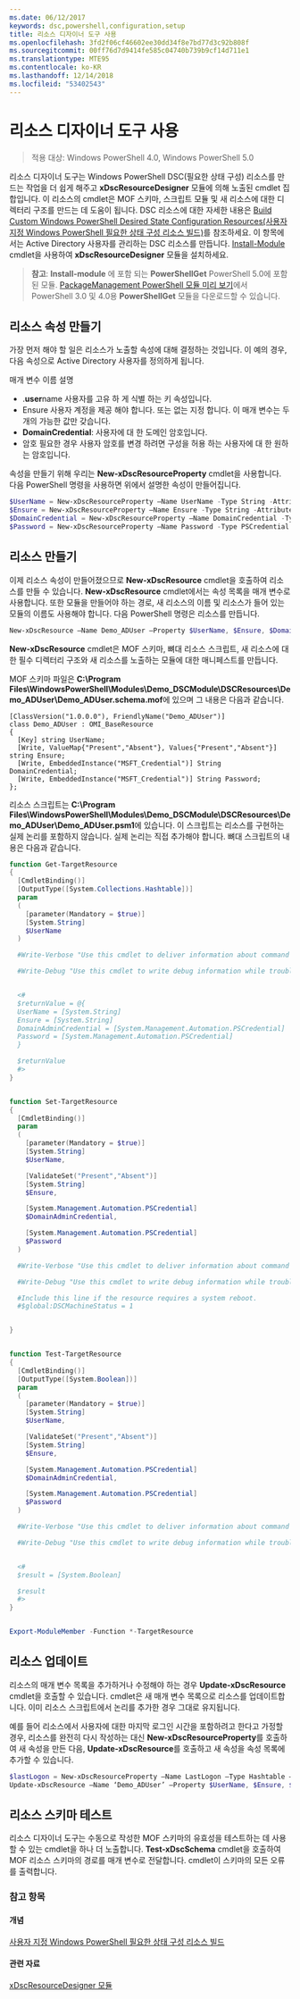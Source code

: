 ```yaml
---
ms.date: 06/12/2017
keywords: dsc,powershell,configuration,setup
title: 리소스 디자이너 도구 사용
ms.openlocfilehash: 3fd2f06cf46602ee30dd34f8e7bd77d3c92b808f
ms.sourcegitcommit: 00ff76d7d9414fe585c04740b739b9cf14d711e1
ms.translationtype: MTE95
ms.contentlocale: ko-KR
ms.lasthandoff: 12/14/2018
ms.locfileid: "53402543"
---
```

# <a name="using-the-resource-designer-tool"></a>리소스 디자이너 도구 사용

> 적용 대상: Windows PowerShell 4.0, Windows PowerShell 5.0

리소스 디자이너 도구는 Windows PowerShell DSC(필요한 상태 구성) 리소스를 만드는 작업을 더 쉽게 해주고 **xDscResourceDesigner** 모듈에 의해 노출된 cmdlet 집합입니다. 이 리소스의 cmdlet은 MOF 스키마, 스크립트 모듈 및 새 리소스에 대한 디렉터리 구조를 만드는 데 도움이 됩니다. DSC 리소스에 대한 자세한 내용은 [Build Custom Windows PowerShell Desired State Configuration Resources(사용자 지정 Windows PowerShell 필요한 상태 구성 리소스 빌드)](authoringResource.md)를 참조하세요.
이 항목에서는 Active Directory 사용자를 관리하는 DSC 리소스를 만듭니다.
[Install-Module](/powershell/module/PowershellGet/Install-Module) cmdlet을 사용하여 **xDscResourceDesigner** 모듈을 설치하세요.

>**참고**: **Install-module** 에 포함 되는 **PowerShellGet** PowerShell 5.0에 포함 된 모듈. [PackageManagement PowerShell 모듈 미리 보기](https://www.microsoft.com/en-us/download/details.aspx?id=49186)에서 PowerShell 3.0 및 4.0용 **PowerShellGet** 모듈을 다운로드할 수 있습니다.

## <a name="creating-resource-properties"></a>리소스 속성 만들기
가장 먼저 해야 할 일은 리소스가 노출할 속성에 대해 결정하는 것입니다. 이 예의 경우, 다음 속성으로 Active Directory 사용자를 정의하게 됩니다.

매개 변수 이름 설명
* .**user**name 사용자를 고유 하 게 식별 하는 키 속성입니다.
* Ensure 사용자 계정을 제공 해야 합니다. 또는 없는 지정 합니다. 이 매개 변수는 두 개의 가능한 값만 갖습니다.
* **DomainCredential**: 사용자에 대 한 도메인 암호입니다.
* 암호 필요한 경우 사용자 암호를 변경 하려면 구성을 허용 하는 사용자에 대 한 원하는 암호입니다.

속성을 만들기 위해 우리는 **New-xDscResourceProperty** cmdlet을 사용합니다. 다음 PowerShell 명령을 사용하면 위에서 설명한 속성이 만들어집니다.

```powershell
$UserName = New-xDscResourceProperty –Name UserName -Type String -Attribute Key
$Ensure = New-xDscResourceProperty –Name Ensure -Type String -Attribute Write –ValidateSet “Present”, “Absent”
$DomainCredential = New-xDscResourceProperty –Name DomainCredential -Type PSCredential -Attribute Write
$Password = New-xDscResourceProperty –Name Password -Type PSCredential -Attribute Write
```

## <a name="create-the-resource"></a>리소스 만들기

이제 리소스 속성이 만들어졌으므로 **New-xDscResource** cmdlet을 호출하여 리소스를 만들 수 있습니다. **New-xDscResource** cmdlet에서는 속성 목록을 매개 변수로 사용합니다. 또한 모듈을 만들어야 하는 경로, 새 리소스의 이름 및 리소스가 들어 있는 모듈의 이름도 사용해야 합니다. 다음 PowerShell 명령은 리소스를 만듭니다.

```powershell
New-xDscResource –Name Demo_ADUser –Property $UserName, $Ensure, $DomainCredential, $Password –Path ‘C:\Program Files\WindowsPowerShell\Modules’ –ModuleName Demo_DSCModule
```

**New-xDscResource** cmdlet은 MOF 스키마, 뼈대 리소스 스크립트, 새 리소스에 대한 필수 디렉터리 구조와 새 리소스를 노출하는 모듈에 대한 매니페스트를 만듭니다.

MOF 스키마 파일은 **C:\Program Files\WindowsPowerShell\Modules\Demo_DSCModule\DSCResources\Demo_ADUser\Demo_ADUser.schema.mof**에 있으며 그 내용은 다음과 같습니다.

```
[ClassVersion("1.0.0.0"), FriendlyName("Demo_ADUser")]
class Demo_ADUser : OMI_BaseResource
{
  [Key] string UserName;
  [Write, ValueMap{"Present","Absent"}, Values{"Present","Absent"}] string Ensure;
  [Write, EmbeddedInstance("MSFT_Credential")] String DomainCredential;
  [Write, EmbeddedInstance("MSFT_Credential")] String Password;
};
```

리소스 스크립트는 **C:\Program Files\WindowsPowerShell\Modules\Demo_DSCModule\DSCResources\Demo_ADUser\Demo_ADUser.psm1**에 있습니다. 이 스크립트는 리소스를 구현하는 실제 논리를 포함하지 않습니다. 실제 논리는 직접 추가해야 합니다. 뼈대 스크립트의 내용은 다음과 같습니다.

```powershell
function Get-TargetResource
{
  [CmdletBinding()]
  [OutputType([System.Collections.Hashtable])]
  param
  (
    [parameter(Mandatory = $true)]
    [System.String]
    $UserName
  )

  #Write-Verbose "Use this cmdlet to deliver information about command processing."

  #Write-Debug "Use this cmdlet to write debug information while troubleshooting."


  <#
  $returnValue = @{
  UserName = [System.String]
  Ensure = [System.String]
  DomainAdminCredential = [System.Management.Automation.PSCredential]
  Password = [System.Management.Automation.PSCredential]
  }

  $returnValue
  #>
}


function Set-TargetResource
{
  [CmdletBinding()]
  param
  (
    [parameter(Mandatory = $true)]
    [System.String]
    $UserName,

    [ValidateSet("Present","Absent")]
    [System.String]
    $Ensure,

    [System.Management.Automation.PSCredential]
    $DomainAdminCredential,

    [System.Management.Automation.PSCredential]
    $Password
  )

  #Write-Verbose "Use this cmdlet to deliver information about command processing."

  #Write-Debug "Use this cmdlet to write debug information while troubleshooting."

  #Include this line if the resource requires a system reboot.
  #$global:DSCMachineStatus = 1


}


function Test-TargetResource
{
  [CmdletBinding()]
  [OutputType([System.Boolean])]
  param
  (
    [parameter(Mandatory = $true)]
    [System.String]
    $UserName,

    [ValidateSet("Present","Absent")]
    [System.String]
    $Ensure,

    [System.Management.Automation.PSCredential]
    $DomainAdminCredential,

    [System.Management.Automation.PSCredential]
    $Password
  )

  #Write-Verbose "Use this cmdlet to deliver information about command processing."

  #Write-Debug "Use this cmdlet to write debug information while troubleshooting."


  <#
  $result = [System.Boolean]

  $result
  #>
}


Export-ModuleMember -Function *-TargetResource
```

## <a name="updating-the-resource"></a>리소스 업데이트

리소스의 매개 변수 목록을 추가하거나 수정해야 하는 경우 **Update-xDscResource** cmdlet을 호출할 수 있습니다. cmdlet은 새 매개 변수 목록으로 리소스를 업데이트합니다. 이미 리소스 스크립트에서 논리를 추가한 경우 그대로 유지됩니다.

예를 들어 리소스에서 사용자에 대한 마지막 로그인 시간을 포함하려고 한다고 가정할 경우, 리소스를 완전히 다시 작성하는 대신 **New-xDscResourceProperty**를 호출하여 새 속성을 만든 다음, **Update-xDscResource**를 호출하고 새 속성을 속성 목록에 추가할 수 있습니다.

```powershell
$lastLogon = New-xDscResourceProperty –Name LastLogon –Type Hashtable –Attribute Write –Description “For mapping users to their last log on time”
Update-xDscResource –Name ‘Demo_ADUser’ –Property $UserName, $Ensure, $DomainCredential, $Password, $lastLogon -Force
```

## <a name="testing-a-resource-schema"></a>리소스 스키마 테스트

리소스 디자이너 도구는 수동으로 작성한 MOF 스키마의 유효성을 테스트하는 데 사용할 수 있는 cmdlet을 하나 더 노출합니다. **Test-xDscSchema** cmdlet을 호출하여 MOF 리소스 스키마의 경로를 매개 변수로 전달합니다. cmdlet이 스키마의 모든 오류를 출력합니다.

### <a name="see-also"></a>참고 항목

#### <a name="concepts"></a>개념
[사용자 지정 Windows PowerShell 필요한 상태 구성 리소스 빌드](authoringResource.md)

#### <a name="other-resources"></a>관련 자료
[xDscResourceDesigner 모듈](https://www.powershellgallery.com/packages/xDscResourceDesigner/1.12.0.0)
